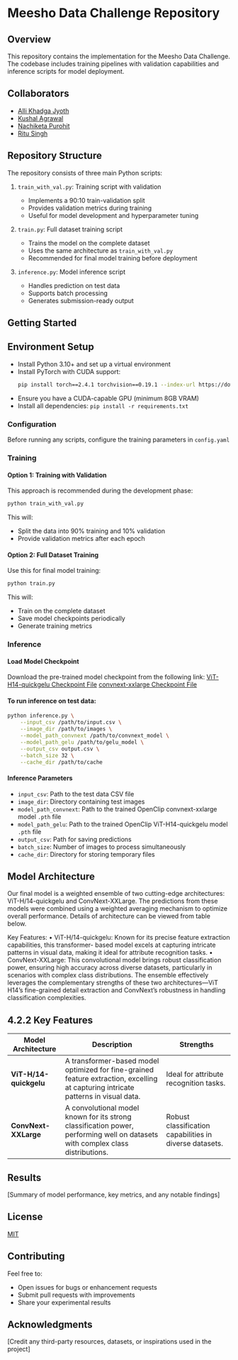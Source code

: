 # Meesho Data Challenge Repository

## Overview

This repository contains the implementation for the Meesho Data Challenge. The codebase includes training pipelines with validation capabilities and inference scripts for model deployment.

## Collaborators

- [Alli Khadga Jyoth](https://www.linkedin.com/in/khadga-a/)
- [Kushal Agrawal](https://www.linkedin.com/in/kushal-agrawal-36a387168/)
- [Nachiketa Purohit](https://www.linkedin.com/in/nachiketa-purohit-2409551b1/)
- [Ritu Singh](https://www.linkedin.com/in/ritusingh46/)

## Repository Structure

The repository consists of three main Python scripts:

1. `train_with_val.py`: Training script with validation

   - Implements a 90:10 train-validation split
   - Provides validation metrics during training
   - Useful for model development and hyperparameter tuning
2. `train.py`: Full dataset training script

   - Trains the model on the complete dataset
   - Uses the same architecture as `train_with_val.py`
   - Recommended for final model training before deployment
3. `inference.py`: Model inference script

   - Handles prediction on test data
   - Supports batch processing
   - Generates submission-ready output

## Getting Started

## Environment Setup

- Install Python 3.10+ and set up a virtual environment
- Install PyTorch with CUDA support:
  ```bash
  pip install torch==2.4.1 torchvision==0.19.1 --index-url https://download.pytorch.org/whl/cu121
  ```
- Ensure you have a CUDA-capable GPU (minimum 8GB VRAM)
- Install all dependencies: `pip install -r requirements.txt`

### Configuration

Before running any scripts, configure the training parameters in `config.yaml`

### Training

#### Option 1: Training with Validation

This approach is recommended during the development phase:

```bash
python train_with_val.py
```

This will:

- Split the data into 90% training and 10% validation
- Provide validation metrics after each epoch

#### Option 2: Full Dataset Training

Use this for final model training:

```bash
python train.py
```

This will:

- Train on the complete dataset
- Save model checkpoints periodically
- Generate training metrics

### Inference

#### Load Model Checkpoint

Download the pre-trained model checkpoint from the following link:
[ViT-H14-quickgelu Checkpoint File](https://www.kaggle.com/models/naconda2611/vit-h-14-quickgelu-fulltrain-e4)
[convnext-xxlarge Checkpoint File](https://www.kaggle.com/models/kushal1506/openclip-convnext-xxlarge-epoch-4)

#### To run inference on test data:

```bash
python inference.py \
    --input_csv /path/to/input.csv \
    --image_dir /path/to/images \
    --model_path_convnext /path/to/convnext_model \
    --model_path_gelu /path/to/gelu_model \
    --output_csv output.csv \
    --batch_size 32 \
    --cache_dir /path/to/cache
```

#### Inference Parameters

- `input_csv`: Path to the test data CSV file
- `image_dir`: Directory containing test images
- `model_path_convnext`: Path to the trained OpenClip convnext-xxlarge model `.pth` file
- `model_path_gelu`: Path to the trained OpenClip ViT-H14-quickgelu model `.pth` file
- `output_csv`: Path for saving predictions
- `batch_size`: Number of images to process simultaneously
- `cache_dir`: Directory for storing temporary files

## Model Architecture

Our final model is a weighted ensemble of two cutting-edge architectures: ViT-H/14-quickgelu and
ConvNext-XXLarge. The predictions from these models were combined using a weighted averaging
mechanism to optimize overall performance. Details of architecture can be viewed from table below.

Key Features:
• ViT-H/14-quickgelu: Known for its precise feature extraction capabilities, this transformer-
based model excels at capturing intricate patterns in visual data, making it ideal for attribute
recognition tasks.
• ConvNext-XXLarge: This convolutional model brings robust classification power, ensuring
high accuracy across diverse datasets, particularly in scenarios with complex class distributions.
The ensemble effectively leverages the complementary strengths of these two architectures—ViT
H14’s fine-grained detail extraction and ConvNext’s robustness in handling classification complexities.

## 4.2.2 Key Features

| Model Architecture           | Description                                                                                              | Strengths                                           |
|------------------------------|----------------------------------------------------------------------------------------------------------|-----------------------------------------------------|
| **ViT-H/14-quickgelu**        | A transformer-based model optimized for fine-grained feature extraction, excelling at capturing intricate patterns in visual data. | Ideal for attribute recognition tasks.              |
| **ConvNext-XXLarge**         | A convolutional model known for its strong classification power, performing well on datasets with complex class distributions. | Robust classification capabilities in diverse datasets. |


## Results

[Summary of model performance, key metrics, and any notable findings]

## License

[MIT](LICENSE)

## Contributing

Feel free to:

- Open issues for bugs or enhancement requests
- Submit pull requests with improvements
- Share your experimental results

## Acknowledgments

[Credit any third-party resources, datasets, or inspirations used in the project]

